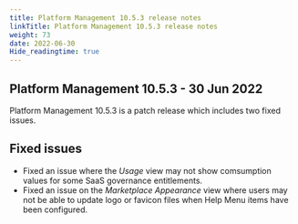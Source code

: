 ```yaml
---
title: Platform Management 10.5.3 release notes
linkTitle: Platform Management 10.5.3 release notes
weight: 73
date: 2022-06-30
Hide_readingtime: true
---
```


## Platform Management 10.5.3 - 30 Jun 2022

Platform Management 10.5.3 is a patch release which includes two fixed issues.

## Fixed issues

* Fixed an issue where the *Usage* view may not show comsumption values for some SaaS governance entitlements.
* Fixed an issue on the *Marketplace Appearance* view where users may not be able to update logo or favicon files when Help Menu items have been configured.